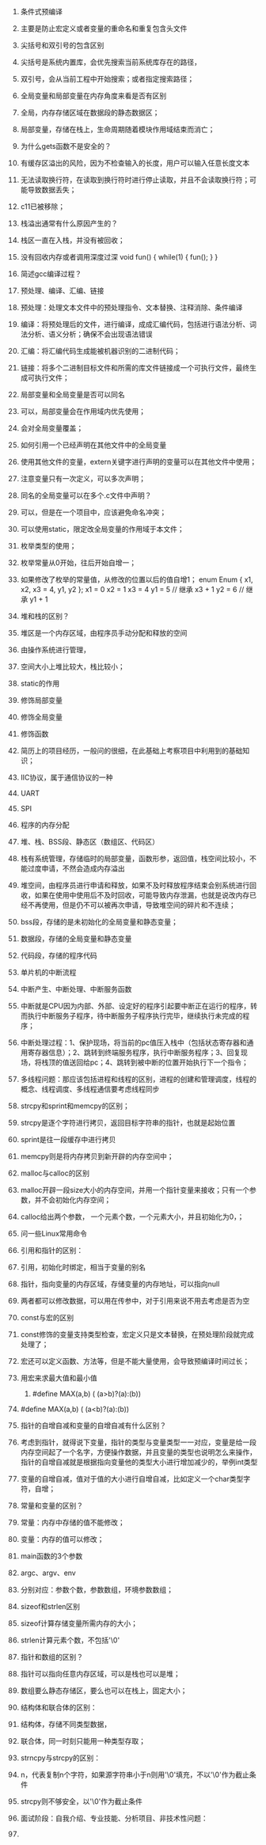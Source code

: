 1. 条件式预编译
  1. 主要是防止宏定义或者变量的重命名和重复包含头文件
2. 尖括号和双引号的包含区别
  1. 尖括号是系统内置库，会优先搜索当前系统库存在的路径，
  2. 双引号，会从当前工程中开始搜索；或者指定搜索路径；
3. 全局变量和局部变量在内存角度来看是否有区别
  1. 全局，内存存储区域在数据段的静态数据区；
  2. 局部变量，存储在栈上，生命周期随着模块作用域结束而消亡；
4. 为什么gets函数不是安全的？
  1. 有缓存区溢出的风险，因为不检查输入的长度，用户可以输入任意长度文本
  2. 无法读取换行符，在读取到换行符时进行停止读取，并且不会读取换行符；可能导致数据丢失；
  3. c11已被移除；
5. 栈溢出通常有什么原因产生的？
  1. 栈区一直在入栈，并没有被回收；
  2. 没有回收内存或者调用深度过深
void fun() {
    while(1) {
        fun();
    }
}
6. 简述gcc编译过程？
  1. 预处理、编译、汇编、链接
  2. 预处理：处理文本文件中的预处理指令、文本替换、注释消除、条件编译
  3. 编译：将预处理后的文件，进行编译，成成汇编代码，包括进行语法分析、词法分析、语义分析；确保不会出现语法错误
  4. 汇编：将汇编代码生成能被机器识别的二进制代码；
  5. 链接：将多个二进制目标文件和所需的库文件链接成一个可执行文件，最终生成可执行文件；
7. 局部变量和全局变量是否可以同名
  1. 可以，局部变量会在作用域内优先使用；
  2. 会对全局变量覆盖；
8. 如何引用一个已经声明在其他文件中的全局变量
  1. 使用其他文件的变量，extern关键字进行声明的变量可以在其他文件中使用；
  2. 注意变量只有一次定义，可以多次声明；
9. 同名的全局变量可以在多个.c文件中声明？
  1. 可以，但是在一个项目中，应该避免命名冲突；
  2. 可以使用static，限定改全局变量的作用域于本文件；
10. 枚举类型的使用；
  1. 枚举常量从0开始，往后开始自增一；
  2. 如果修改了枚举的常量值，从修改的位置以后的值自增1；
enum Enum {
    x1,
    x2,
    x3 = 4,
    y1,
    y2
};
x1 = 0
x2 = 1
x3 = 4
y1 = 5  // 继承 x3 + 1
y2 = 6  // 继承 y1 + 1

11. 堆和栈的区别？
  1. 堆区是一个内存区域，由程序员手动分配和释放的空间
  2. 由操作系统进行管理，
  3. 空间大小上堆比较大，栈比较小；
12. static的作用
  1. 修饰局部变量
  2. 修饰全局变量
  3. 修饰函数
13. 简历上的项目经历，一般问的很细，在此基础上考察项目中利用到的基础知识；
14. IIC协议，属于通信协议的一种
15. UART
16. SPI
17. 程序的内存分配
  1. 堆、栈、BSS段、静态区（数组区、代码区）
  2. 栈有系统管理，存储临时的局部变量，函数形参，返回值，栈空间比较小，不能过度申请，不然会造成内存溢出
  3. 堆空间，由程序员进行申请和释放，如果不及时释放程序结束会别系统进行回收，如果在使用中使用后不及时回收，可能导致内存泄漏，也就是说改内存已经不再使用，但是仍不可以被再次申请，导致堆空间的碎片和不连续；
  4. bss段，存储的是未初始化的全局变量和静态变量；
  5. 数据段，存储的全局变量和静态变量
  6. 代码段，存储的程序代码
18. 单片机的中断流程
  1. 中断产生、中断处理、中断服务函数
  2. 中断就是CPU因为内部、外部、设定好的程序引起要中断正在运行的程序，转而执行中断服务子程序，待中断服务子程序执行完毕，继续执行未完成的程序；
  3. 中断处理过程：1、保护现场，将当前的pc值压入栈中（包括状态寄存器和通用寄存器信息）；2、跳转到终端服务程序，执行中断服务程序；3、回复现场，将栈顶的值送回给pc；4、跳转到被中断的位置开始执行下一个指令；
19. 多线程问题：那应该包括进程和线程的区别，进程的创建和管理调度，线程的概念、线程调度、多线程通信要考虑线程同步
20. strcpy和sprint和memcpy的区别；
  1. strcpy是逐个字符进行拷贝，返回目标字符串的指针，也就是起始位置
  2. sprint是往一段缓存中进行拷贝
  3. memcpy则是将内存拷贝到新开辟的内存空间中；
21. malloc与calloc的区别
  1. malloc开辟一段size大小的内存空间，并用一个指针变量来接收；只有一个参数，并不会初始化内存空间；
  2. calloc给出两个参数， 一个元素个数，一个元素大小，并且初始化为0，；
22. 问一些Linux常用命令
23. 引用和指针的区别：
  1. 引用，初始化时绑定，相当于变量的别名
  2. 指针，指向变量的内存区域，存储变量的内存地址，可以指向null
  3. 两者都可以修改数据，可以用在传参中，对于引用来说不用去考虑是否为空
24. const与宏的区别
  1. const修饰的变量支持类型检查，宏定义只是文本替换，在预处理阶段就完成处理了；
  2. 宏还可以定义函数、方法等，但是不能大量使用，会导致预编译时间过长；
25. 用宏来求最大值和最小值
    1. #define MAX(a,b) ( (a>b)?(a):(b))
  26. #define MAX(a,b) ( (a<b)?(a):(b))
26. 指针的自增自减和变量的自增自减有什么区别？
  27. 考虑到指针，就得说下变量，指针的类型与变量类型一一对应，变量是给一段内存空间起了一个名字，方便操作数据，并且变量的类型也说明怎么来操作，指针的自增自减就是根据指向变量他的类型大小进行增加减少的，举例int类型
  28. 变量的自增自减，值对于值的大小进行自增自减，比如定义一个char类型字符，自增；
27. 常量和变量的区别？
  28. 常量：内存中存储的值不能修改；
  29. 变量：内存的值可以修改；
28. main函数的3个参数
  29. argc、argv、env
  30. 分别对应：参数个数，参数数组，环境参数数组；
29. sizeof和strlen区别
  30. sizeof计算存储变量所需内存的大小；
  31. strlen计算元素个数，不包括'\0'
30. 指针和数组的区别？
  31. 指针可以指向任意内存区域，可以是栈也可以是堆；
  32. 数组要么静态存储区，要么也可以在栈上，固定大小；
31. 结构体和联合体的区别：
  32. 结构体，存储不同类型数据，
  33. 联合体，同一时刻只能用一种类型存取；
32. strncpy与strcpy的区别：
  33. n，代表复制n个字符，如果源字符串小于n则用'\0'填充，不以'\0'作为截止条件
  34. strcpy则不够安全，以'\0'作为截止条件
33. 面试阶段：自我介绍、专业技能、分析项目、非技术性问题：
34. 
